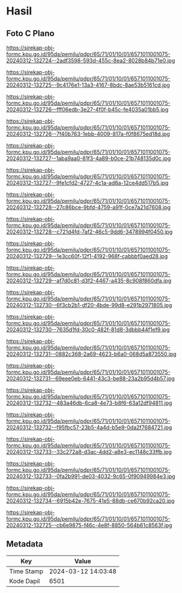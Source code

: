 # Hasil

## Foto C Plano

https://sirekap-obj-formc.kpu.go.id/95da/pemilu/pdpr/65/71/01/10/01/6571011001075-20240312-132724--2adf3598-593d-455c-8ea2-8028b84b71e0.jpg

https://sirekap-obj-formc.kpu.go.id/95da/pemilu/pdpr/65/71/01/10/01/6571011001075-20240312-132725--9c4176e1-13a3-4167-8bdc-8ae53b5161cd.jpg

https://sirekap-obj-formc.kpu.go.id/95da/pemilu/pdpr/65/71/01/10/01/6571011001075-20240312-132726--fff06edb-3e27-4f0f-b45c-fe4035a01bb5.jpg

https://sirekap-obj-formc.kpu.go.id/95da/pemilu/pdpr/65/71/01/10/01/6571011001075-20240312-132726--7f40b763-1ebb-4009-817a-f0f8675ed18d.jpg

https://sirekap-obj-formc.kpu.go.id/95da/pemilu/pdpr/65/71/01/10/01/6571011001075-20240312-132727--1aba9aa0-81f3-4a89-b0ce-21b748135d0c.jpg

https://sirekap-obj-formc.kpu.go.id/95da/pemilu/pdpr/65/71/01/10/01/6571011001075-20240312-132727--9fe1cfd2-4727-4c1a-ad8a-12ce4dd517b5.jpg

https://sirekap-obj-formc.kpu.go.id/95da/pemilu/pdpr/65/71/01/10/01/6571011001075-20240312-132728--27c86bce-9bfd-4759-a91f-0ce7a21d7608.jpg

https://sirekap-obj-formc.kpu.go.id/95da/pemilu/pdpr/65/71/01/10/01/6571011001075-20240312-132728--c721d4fd-7af2-46c5-9dd6-3478994f0450.jpg

https://sirekap-obj-formc.kpu.go.id/95da/pemilu/pdpr/65/71/01/10/01/6571011001075-20240312-132729--1e3cc60f-12f1-4192-968f-cabbbf0aed28.jpg

https://sirekap-obj-formc.kpu.go.id/95da/pemilu/pdpr/65/71/01/10/01/6571011001075-20240312-132729--af7d0c81-d3f2-4467-a435-8c908f860dfa.jpg

https://sirekap-obj-formc.kpu.go.id/95da/pemilu/pdpr/65/71/01/10/01/6571011001075-20240312-132730--6f3cb2b1-df20-4bde-99d8-e291b2971805.jpg

https://sirekap-obj-formc.kpu.go.id/95da/pemilu/pdpr/65/71/01/10/01/6571011001075-20240312-132730--7635d1fd-30c0-482f-81d8-3dbbb44f1ef9.jpg

https://sirekap-obj-formc.kpu.go.id/95da/pemilu/pdpr/65/71/01/10/01/6571011001075-20240312-132731--0882c368-2a69-4623-b6a0-068d5a873550.jpg

https://sirekap-obj-formc.kpu.go.id/95da/pemilu/pdpr/65/71/01/10/01/6571011001075-20240312-132731--69eee0eb-6441-43c3-be88-23a2b95d4b57.jpg

https://sirekap-obj-formc.kpu.go.id/95da/pemilu/pdpr/65/71/01/10/01/6571011001075-20240312-132732--483a46db-6ca8-4e73-b8f6-63a12df94811.jpg

https://sirekap-obj-formc.kpu.go.id/95da/pemilu/pdpr/65/71/01/10/01/6571011001075-20240312-132732--f95fbc57-23b5-4a4d-b5e9-0da2f7684721.jpg

https://sirekap-obj-formc.kpu.go.id/95da/pemilu/pdpr/65/71/01/10/01/6571011001075-20240312-132733--33c272a8-d3ac-4dd2-a8e3-ec1148c33ffb.jpg

https://sirekap-obj-formc.kpu.go.id/95da/pemilu/pdpr/65/71/01/10/01/6571011001075-20240312-132733--0fa2b991-de03-4032-9c65-0f90949984e3.jpg

https://sirekap-obj-formc.kpu.go.id/95da/pemilu/pdpr/65/71/01/10/01/6571011001075-20240312-132734--6915b42e-7675-41e5-88db-ce670b92ca20.jpg

https://sirekap-obj-formc.kpu.go.id/95da/pemilu/pdpr/65/71/01/10/01/6571011001075-20240312-132725--cb6e9875-f46c-4e8f-8850-564b61c8563f.jpg


## Metadata

| Key        | Value               |
| ---------- | ------------------- |
| Time Stamp | 2024-03-12 14:03:48 |
| Kode Dapil | 6501                |



